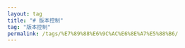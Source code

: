 ```yaml
---
layout: tag
title: "# 版本控制"
tag: "版本控制"
permalink: /tags/%E7%89%88%E6%9C%AC%E6%8E%A7%E5%88%B6/
---
```

